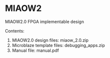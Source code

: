 # MIAOW2
MIAOW2.0 FPGA implementable design

Contents:
1) MIAOW2.0 design files: miaow_2.0.zip
2) Microblaze template files: debugging_apps.zip
3) Manual file: manual.pdf
